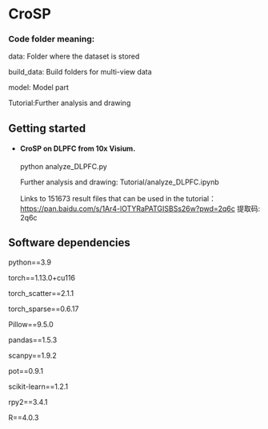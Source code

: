 # CroSP
### Code folder meaning:
data: Folder where the dataset is stored

build_data: Build folders for multi-view data

model: Model part

Tutorial:Further analysis and drawing



## Getting started
- #### CroSP on DLPFC from 10x Visium.

  python analyze_DLPFC.py

  Further analysis and drawing:  Tutorial/analyze_DLPFC.ipynb

  Links to 151673 result files that can be used in the tutorial：https://pan.baidu.com/s/1Ar4-lOTYRaPATGISBSs26w?pwd=2q6c 提取码: 2q6c 

## Software dependencies
python==3.9

torch==1.13.0+cu116 

torch_scatter==2.1.1

 torch_sparse==0.6.17
 
Pillow==9.5.0

pandas==1.5.3

scanpy==1.9.2

pot==0.9.1

scikit-learn==1.2.1

rpy2==3.4.1

R==4.0.3

